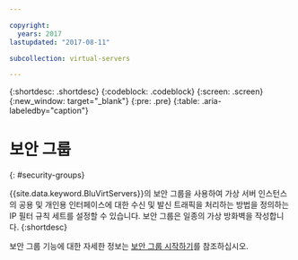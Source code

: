 ```yaml
---

copyright:
  years: 2017
lastupdated: "2017-08-11"

subcollection: virtual-servers

---
```


{:shortdesc: .shortdesc}
{:codeblock: .codeblock}
{:screen: .screen}
{:new_window: target="_blank"}
{:pre: .pre}
{:table: .aria-labeledby="caption"}


# 보안 그룹
{: #security-groups}

{{site.data.keyword.BluVirtServers}}의 보안 그룹을 사용하여 가상 서버 인스턴스의 공용 및 개인용 인터페이스에 대한
수신 및 발신 트래픽을 처리하는 방법을 정의하는 IP 필터 규칙 세트를 설정할 수 있습니다. 보안 그룹은 일종의 가상 방화벽을 작성합니다.
{:shortdesc}

보안 그룹 기능에 대한 자세한 정보는 [보안 그룹 시작하기](/docs/infrastructure/security-groups?topic=security-groups-getting-started-with-security-groups)를 참조하십시오.
